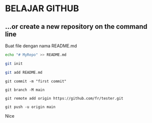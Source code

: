 # BELAJAR GITHUB

## …or create a new repository on the command line  
Buat file dengan nama README.md  
```bash 
echo "# MyRepo" >> README.md
```
```bash
git init
```
```bash
git add README.md
```

```
git commit -m "first commit"
```  
```
git branch -M main
```  
```
git remote add origin https://github.com/fr/tester.git
```  
```
git push -u origin main
```  
Nice
